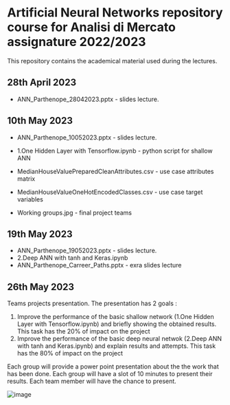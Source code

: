 # Artificial Neural Networks repository course for Analisi di Mercato assignature 2022/2023

This repository contains the academical material used during the lectures. 


## 28th April 2023
* ANN_Parthenope_28042023.pptx - slides lecture. 

## 10th May 2023
* ANN_Parthenope_10052023.pptx - slides lecture. 

* 1.One Hidden Layer with Tensorflow.ipynb - python script for shallow ANN
* MedianHouseValuePreparedCleanAttributes.csv - use case attributes matrix
* MedianHouseValueOneHotEncodedClasses.csv - use case target variables
*  Working groups.jpg - final project teams

## 19th May 2023
* ANN_Parthenope_19052023.pptx - slides lecture. 
* 2.Deep ANN with tanh and Keras.ipynb
* ANN_Parthenope_Carreer_Paths.pptx - exra slides lecture

## 26th May 2023
Teams projects presentation. 
The presentation has 2 goals : 
1. Improve the performance of the basic shallow network (1.One Hidden Layer with Tensorflow.ipynb) and briefly showing the obtained results. 
    This task has the 20% of impact on the project 
3. Improve the performance of the basic deep neural netwok (2.Deep ANN with tanh and Keras.ipynb) and explain results and attempts. 
    This task has the 80% of impact on the project 
    
Each group will provide a power point presentation about the the work that has been done. 
Each group will have a slot of 10 minutes to present their results. 
Each team member will have the chance to present. 

![image](https://github.com/aserena7/Artificial-Neural-Networks-parthenope-university-course/assets/55877748/0a26dc38-a120-4ff1-beb1-3b26ee496a23)

